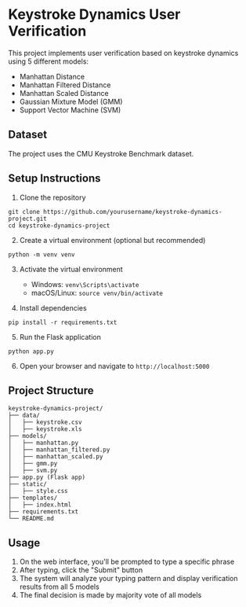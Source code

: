 # Keystroke Dynamics User Verification

This project implements user verification based on keystroke dynamics using 5 different models:
- Manhattan Distance
- Manhattan Filtered Distance
- Manhattan Scaled Distance
- Gaussian Mixture Model (GMM)
- Support Vector Machine (SVM)

## Dataset
The project uses the CMU Keystroke Benchmark dataset.

## Setup Instructions

1. Clone the repository
```
git clone https://github.com/yourusername/keystroke-dynamics-project.git
cd keystroke-dynamics-project
```

2. Create a virtual environment (optional but recommended)
```
python -m venv venv
```

3. Activate the virtual environment
   - Windows: `venv\Scripts\activate`
   - macOS/Linux: `source venv/bin/activate`

4. Install dependencies
```
pip install -r requirements.txt
```

5. Run the Flask application
```
python app.py
```

6. Open your browser and navigate to `http://localhost:5000`

## Project Structure
```
keystroke-dynamics-project/  
├── data/  
│   ├── keystroke.csv  
│   ├── keystroke.xls  
├── models/  
│   ├── manhattan.py  
│   ├── manhattan_filtered.py  
│   ├── manhattan_scaled.py  
│   ├── gmm.py  
│   ├── svm.py  
├── app.py (Flask app)  
├── static/  
│   ├── style.css  
├── templates/  
│   ├── index.html  
├── requirements.txt  
└── README.md  
```

## Usage
1. On the web interface, you'll be prompted to type a specific phrase
2. After typing, click the "Submit" button
3. The system will analyze your typing pattern and display verification results from all 5 models
4. The final decision is made by majority vote of all models 